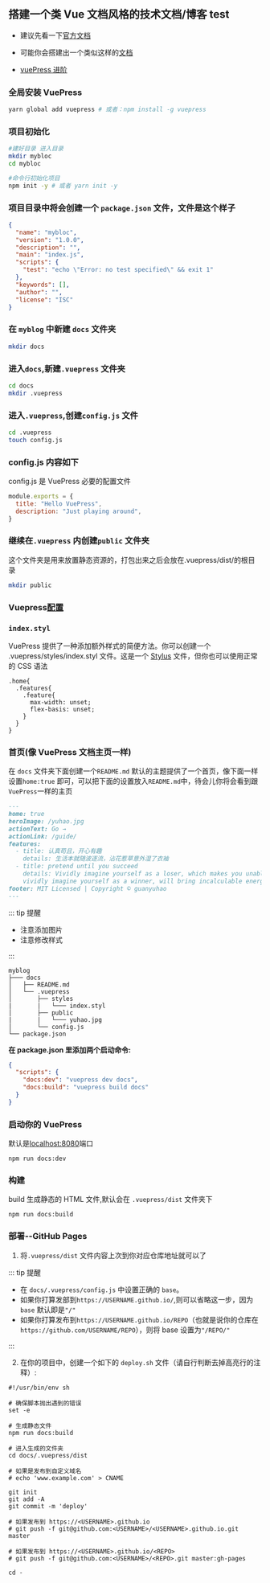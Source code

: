 ## 搭建一个类 Vue 文档风格的技术文档/博客 test

- 建议先看一下[官方文档](https://vuepress.vuejs.org/zh/)

- 可能你会搭建出一个类似这样的[文档](https://guanyuhao.github.io/)

- [vuePress 进阶](./博客进阶)

### 全局安装 VuePress

```sh
yarn global add vuepress # 或者：npm install -g vuepress
```

### 项目初始化

```sh
#建好目录 进入目录
mkdir mybloc
cd mybloc

#命令行初始化项目
npm init -y # 或者 yarn init -y

```

### 项目目录中将会创建一个 `package.json` 文件，文件是这个样子

```json
{
  "name": "mybloc",
  "version": "1.0.0",
  "description": "",
  "main": "index.js",
  "scripts": {
    "test": "echo \"Error: no test specified\" && exit 1"
  },
  "keywords": [],
  "author": "",
  "license": "ISC"
}
```

### 在 `myblog` 中新建 `docs` 文件夹

```sh
mkdir docs
```

### 进入`docs`,新建`.vuepress` 文件夹

```sh
cd docs
mkdir .vuepress
```

### 进入`.vuepress`,创建`config.js` 文件

```sh
cd .vuepress
touch config.js
```

### config.js 内容如下

config.js 是 VuePress 必要的配置文件

```js
module.exports = {
  title: "Hello VuePress",
  description: "Just playing around",
}
```

### 继续在`.vuepress` 内创建`public` 文件夹

这个文件夹是用来放置静态资源的，打包出来之后会放在.vuepress/dist/的根目录

```sh
mkdir public
```

### Vuepress[配置](https://vuepress.vuejs.org/zh/config/#palette-styl)

### `index.styl`

VuePress 提供了一种添加额外样式的简便方法。你可以创建一个 .vuepress/styles/index.styl 文件。这是一个 [Stylus](http://stylus-lang.com/) 文件，但你也可以使用正常的 CSS 语法

```stylus
.home{
  .features{
    .feature{
      max-width: unset;
      flex-basis: unset;
    }
  }
}
```

### 首页(像 VuePress 文档主页一样)

在 `docs` 文件夹下面创建一个`README.md`
默认的主题提供了一个首页，像下面一样设置`home:true` 即可，可以把下面的设置放入`README.md`中，待会儿你将会看到跟`VuePress`一样的主页

```md
---
home: true
heroImage: /yuhao.jpg
actionText: Go →
actionLink: /guide/
features:
  - title: 认真苟且，开心有趣
    details: 生活本就随波逐流，沾花惹草意外湿了衣袖
  - title: pretend until you succeed
    details: Vividly imagine yourself as a loser, which makes you unable to win; 
    vividly imagine yourself as a winner, will bring incalculable energy
footer: MIT Licensed | Copyright © guanyuhao
---
```

::: tip 提醒

- 注意添加图片
- 注意修改样式

:::

```
myblog
├─── docs
│   ├── README.md
│   └── .vuepress
│       ├── styles
|       |   └─── index.styl
│       ├── public
|       |   └─── yuhao.jpg
│       └── config.js
└── package.json
```

**在 package.json 里添加两个启动命令:**

```json
{
  "scripts": {
    "docs:dev": "vuepress dev docs",
    "docs:build": "vuepress build docs"
  }
}
```

### 启动你的 VuePress

默认是[localhost:8080](http://localhost:8080)端口

```
npm run docs:dev
```

### 构建

build 生成静态的 HTML 文件,默认会在 `.vuepress/dist` 文件夹下

```
npm run docs:build
```

### 部署--GitHub Pages

1. 将`.vuepress/dist` 文件内容上次到你对应仓库地址就可以了

::: tip 提醒

- 在 `docs/.vuepress/config.js` 中设置正确的 `base`。
- 如果你打算发部到`https://USERNAME.github.io/`,则可以省略这一步，因为 `base` 默认即是`"/"`
- 如果你打算发布到`https://USERNAME.github.io/REPO`（也就是说你的仓库在 `https://github.com/USERNAME/REPO`），则将 base 设置为`"/REPO/"`

:::

2. 在你的项目中，创建一个如下的 `deploy.sh` 文件（请自行判断去掉高亮行的注释）:

```sh{20,23}
#!/usr/bin/env sh

# 确保脚本抛出遇到的错误
set -e

# 生成静态文件
npm run docs:build

# 进入生成的文件夹
cd docs/.vuepress/dist

# 如果是发布到自定义域名
# echo 'www.example.com' > CNAME

git init
git add -A
git commit -m 'deploy'

# 如果发布到 https://<USERNAME>.github.io
# git push -f git@github.com:<USERNAME>/<USERNAME>.github.io.git master

# 如果发布到 https://<USERNAME>.github.io/<REPO>
# git push -f git@github.com:<USERNAME>/<REPO>.git master:gh-pages

cd -
```
